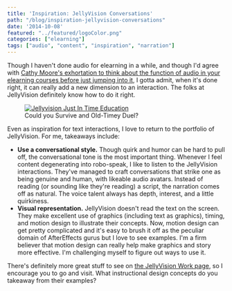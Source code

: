 ```yaml
---
title: 'Inspiration: JellyVision Conversations'
path: "/blog/inspiration-jellyvision-conversations"
date: '2014-10-08'
featured: "../featured/logoColor.png"
categories: ["elearning"]
tags: ["audio", "content", "inspiration", "narration"]
---
```


Though I haven't done audio for elearning in a while, and though I'd agree with [Cathy Moore's exhortation to think about the function of audio in your elearning courses before just jumping into it](http://blog.cathy-moore.com/2010/09/do-we-really-need-narration/ "Cathy Moore - Do We Really Need Narration?"), I gotta admit, when it's done right, it can really add a new dimension to an interaction. The folks at JellyVision definitely know how to do it right.

<figure>
  <a href="http://www.jellyvision.com/work/duel/" target="blank">
    <img
    sizes="(max-width: 810px) 100vw, 810px"
    srcset="https://res.cloudinary.com/dhdaswa6t/image/upload/f_auto,q_60,w_203/v1530396697/blog/Jellyvision.png 203w,
            https://res.cloudinary.com/dhdaswa6t/image/upload/f_auto,q_60,w_405/v1530396697/blog/Jellyvision.png 405w,
            https://res.cloudinary.com/dhdaswa6t/image/upload/f_auto,q_60,w_810/v1530396697/blog/Jellyvision.png 810w,
            https://res.cloudinary.com/dhdaswa6t/image/upload/f_auto,q_60,w_1215/v1530396697/blog/Jellyvision.png 1215w"
    src="https://res.cloudinary.com/dhdaswa6t/image/upload/f_auto,q_60,w_810/v1530396697/blog/Jellyvision.png"
    alt="Jellyvision Just In Time Education" />
  </a>
  <figcaption>Could you Survive and Old-Timey Duel?</figcaption>
</figure>

Even as inspiration for text interactions, I love to return to the portfolio of JellyVision. For me, takeaways include:

*   **Use a conversational style.** Though quirk and humor can be hard to pull off, the conversational tone is the most important thing. Whenever I feel content degenerating into robo-speak, I like to listen to the JellyVision interactions. They've managed to craft conversations that strike one as being genuine and human, with likeable audio avatars. Instead of reading (or sounding like they're reading) a script, the narration comes off as natural. The voice talent always has depth, interest, and a little quirkiness.
*   **Visual representation.** JellyVision doesn't read the text on the screen. They make excellent use of graphics (including text as graphics), timing, and motion design to illustrate their concepts. Now, motion design can get pretty complicated and it's easy to brush it off as the peculiar domain of AfterEffects gurus but I love to see examples. I'm a firm believer that motion design can really help make graphics and story more effective. I'm challenging myself to figure out ways to use it.

There's definitely more great stuff to see on [the JellyVision Work page](http://www.jellyvision.com/work/ "JellyVision: Our Work"), so I encourage you to go and visit. What instructional design concepts do you takeaway from their examples?
